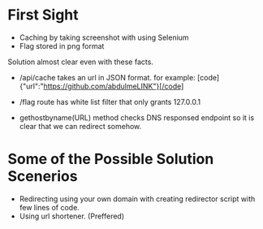 # First Sight
- Caching by taking screenshot with using Selenium
- Flag stored in png format

Solution almost clear even with these facts.

- /api/cache takes an url in JSON format.
  for example: [code]{"url":"https://github.com/abdulmeLINK"}[/code]
  
- /flag route has white list filter that only grants 127.0.0.1

- gethostbyname(URL) method checks DNS responsed endpoint so it is clear that we can redirect somehow.

# Some of the Possible Solution Scenerios
- Redirecting using your own domain with creating redirector script with few lines of code.
- Using url shortener. (Preffered)


